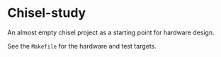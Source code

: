 # Chisel-study

An almost empty chisel project as a starting point for hardware design.

See the `Makefile` for the hardware and test targets.

